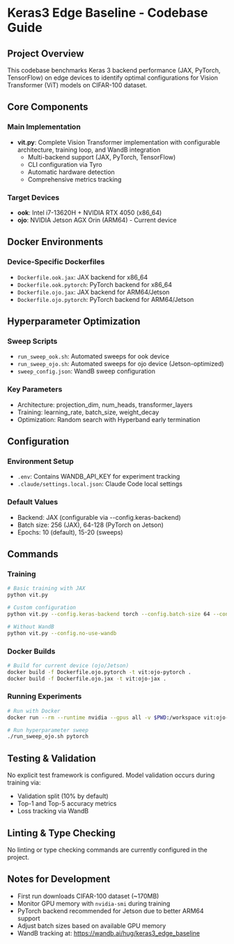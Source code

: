 # Keras3 Edge Baseline - Codebase Guide

## Project Overview

This codebase benchmarks Keras 3 backend performance (JAX, PyTorch, TensorFlow) on edge devices to identify optimal configurations for Vision Transformer (ViT) models on CIFAR-100 dataset.

## Core Components

### Main Implementation
- **vit.py**: Complete Vision Transformer implementation with configurable architecture, training loop, and WandB integration
  - Multi-backend support (JAX, PyTorch, TensorFlow)
  - CLI configuration via Tyro
  - Automatic hardware detection
  - Comprehensive metrics tracking

### Target Devices
- **ook**: Intel i7-13620H + NVIDIA RTX 4050 (x86_64)
- **ojo**: NVIDIA Jetson AGX Orin (ARM64) - Current device

## Docker Environments

### Device-Specific Dockerfiles
- `Dockerfile.ook.jax`: JAX backend for x86_64
- `Dockerfile.ook.pytorch`: PyTorch backend for x86_64  
- `Dockerfile.ojo.jax`: JAX backend for ARM64/Jetson
- `Dockerfile.ojo.pytorch`: PyTorch backend for ARM64/Jetson

## Hyperparameter Optimization

### Sweep Scripts
- `run_sweep_ook.sh`: Automated sweeps for ook device
- `run_sweep_ojo.sh`: Automated sweeps for ojo device (Jetson-optimized)
- `sweep_config.json`: WandB sweep configuration

### Key Parameters
- Architecture: projection_dim, num_heads, transformer_layers
- Training: learning_rate, batch_size, weight_decay
- Optimization: Random search with Hyperband early termination

## Configuration

### Environment Setup
- `.env`: Contains WANDB_API_KEY for experiment tracking
- `.claude/settings.local.json`: Claude Code local settings

### Default Values
- Backend: JAX (configurable via --config.keras-backend)
- Batch size: 256 (JAX), 64-128 (PyTorch on Jetson)
- Epochs: 10 (default), 15-20 (sweeps)

## Commands

### Training
```bash
# Basic training with JAX
python vit.py

# Custom configuration
python vit.py --config.keras-backend torch --config.batch-size 64 --config.num-epochs 20

# Without WandB
python vit.py --config.no-use-wandb
```

### Docker Builds
```bash
# Build for current device (ojo/Jetson)
docker build -f Dockerfile.ojo.pytorch -t vit:ojo-pytorch .
docker build -f Dockerfile.ojo.jax -t vit:ojo-jax .
```

### Running Experiments
```bash
# Run with Docker
docker run --rm --runtime nvidia --gpus all -v $PWD:/workspace vit:ojo-pytorch

# Run hyperparameter sweep
./run_sweep_ojo.sh pytorch
```

## Testing & Validation

No explicit test framework is configured. Model validation occurs during training via:
- Validation split (10% by default)
- Top-1 and Top-5 accuracy metrics
- Loss tracking via WandB

## Linting & Type Checking

No linting or type checking commands are currently configured in the project.

## Notes for Development

- First run downloads CIFAR-100 dataset (~170MB)
- Monitor GPU memory with `nvidia-smi` during training
- PyTorch backend recommended for Jetson due to better ARM64 support
- Adjust batch sizes based on available GPU memory
- WandB tracking at: https://wandb.ai/hug/keras3_edge_baseline